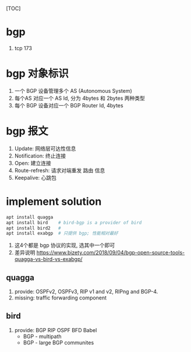 [TOC]
# bgp
1. tcp 173

# bgp 对象标识
1. 一个 BGP 设备管理多个 AS (Autonomous System)
2. 每个AS 对应一个 AS Id, 分为 4bytes 和 2bytes 两种类型
3. 每个 BGP 设备对应一个 BGP Router Id, 4bytes

# bgp 报文
1. Update: 网络层可达性信息
2. Notification: 终止连接
3. Open: 建立连接
4. Route-refresh: 请求对端重发 路由 信息
5. Keepalive: 心跳包

# implement solution
```sh
apt install quagga
apt install bird    # bird-bgp is a provider of bird
apt install bird2   #
apt install exabgp  # 只提供 bgp; 性能相对最好
```
1. 这4个都是 bgp 协议的实现, 选其中一个即可
2. 差异说明 https://www.bizety.com/2018/09/04/bgp-open-source-tools-quagga-vs-bird-vs-exabgp/

## quagga
1. provide: OSPFv2, OSPFv3, RIP v1 and v2, RIPng and BGP-4.
2. missing: traffic forwarding component

## bird
1. provide: BGP RIP OSPF BFD Babel
    + BGP - multipath
    + BGP - large BGP communites
